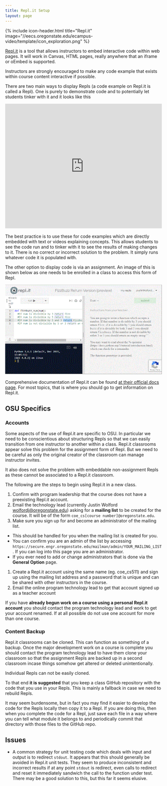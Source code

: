 ```yaml
---
title: Repl.it Setup
layout: page
---
```



{% include icon-header.html title="Repl.it" image="//eecs.oregonstate.edu/ecampus-video/template/icon_exploration.png" %}

[Repl.it](repl.it) is a tool that allows instructors to embed interactive code within web pages. It will work in Canvas, HTML pages, really anywhere that an iframe or oEmbed is supported.

Instructors are strongly encouraged to make any code example that exists within course content interactive if possible. 

There are two main ways to display Repls (a code example on Repl.it is called a Repl). One is purely to demonstrate code and to potentially let students tinker with it and it looks like this

<iframe height="400px" width="100%" src="https://repl.it/@JustinWolford/If-Bank-Conditional?lite=true" scrolling="no" frameborder="no" allowtransparency="true" allowfullscreen="true" sandbox="allow-forms allow-pointer-lock allow-popups allow-same-origin allow-scripts allow-modals"></iframe>

The best practice is to use these for code examples which are directly embedded with text or videos explaining concepts. This allows students to see the code run and to tinker with it to see the results of making changes to it. There is no correct or incorrect solution to the problem. It simply runs whatever code it is populated with.

The other option to display code is via an assignment. An image of this is shown below as one needs to be enrolled in a class to access this form of Repl.

![Classroom Assignment](./images/repl-class.gif)

Comprehensive documentation of Repl.it can be found [at their official docs page](https://repl.it/site/docs/repls/intro). For most topics, that is where you should go to get information on Repl.it.

## OSU Specifics

### Accounts
Some aspects of the use of Repl.it are specific to OSU. In particular we need to be conscientious about structuring Repls so that we can easily transition from one instructor to another within a class. Repl.it classrooms appear solve this problem for the assignment form of Repl. But we need to be careful as only the original creator of the classroom can manage instructor invites.

It also does not solve the problem with embeddable non-assignment Repls as these cannot be associated to a Repl.it classroom.

The following are the steps to begin using Repl.it in a new class.

1. Confirm with program leadership that the course does not have a preexisting Repl.it account.
1. Email the technology lead (currently Justin Wolford wolfordj@oregonstate.edu) asking for a **mailing list** to be created for the course. It will be of the form `coe_cs[course number]@oregonstate.edu`.
1. Make sure you sign up for and become an administrator of the mailing list.
  - This should be handled for you when the mailing list is created for you.
  - You can confirm you are an admin of the list by accessing `https://secure.engr.oregonstate.edu/mailman/admin/YOUR_MAILING_LIST`. If you can log into this page you are an administrator.
  - If you ever need to add or change administrators that is done via the **General Option** page.
1. Create a Repl.it account using the same name (eg. coe_cs511) and sign up using the mailing list address and a password that is unique and can be shared with other instructors in the course.
1. Email the online program technology lead to get that account signed up as a teacher account

If you have **already begun work on a course using a personal Repl.it account** you should contact the program technology lead and work to get your account renamed. If at all possible do not use one account for more than one course.

### Content Backup
Repl.it classrooms can be cloned. This can function as something of a backup. Once the major development work on a course is complete you should contact the program technology lead to have them clone your classroom so that the assignment Repls are backed up in a second classroom incase things somehow get altered or deleted unintentionally.

Individual Repls can not be easily cloned.

To that end **it is suggested** that you keep a class GitHub repository with the code that you use in your Repls. This is mainly a fallback in case we need to rebuild Repls.

It may seem burdensome, but in fact you may find it easier to develop the code for the Repls locally then copy it to a Repl. If you are doing this, then when you complete the code for a Repl, just save each file in a way where you can tell what module it belongs to and periodically commit that directory with those files to the GitHub repo.

## Issues

- A common strategy for unit testing code which deals with input and output is to redirect `stdout`. It appears that this should generally be avoided in Repl.it unit tests. They seem to produce inconsistent and incorrect results if at any point `stdout` is redirect, even calls to redirect and reset it immediately sandwich the call to the function under test. There may be a good solution to this, but this far it seems elusive.
